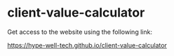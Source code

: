 # client-value-calculator

Get access to the website using the following link: 

https://hype-well-tech.github.io/client-value-calculator
